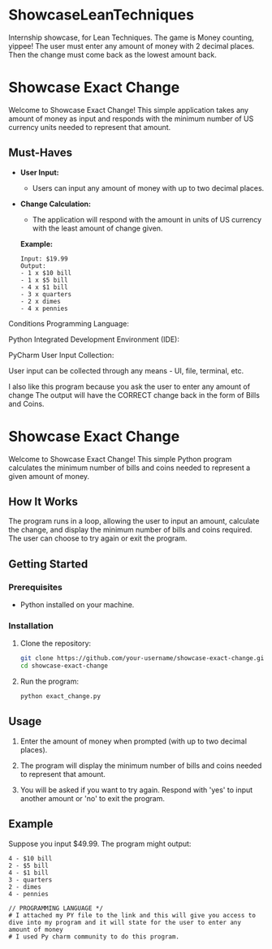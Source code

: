 # ShowcaseLeanTechniques
Internship showcase, for Lean Techniques. The game is Money counting, yippee! The user must enter any amount of money with 2 decimal places. Then the change must come back as the lowest amount  back.
# Showcase Exact Change

Welcome to Showcase Exact Change! This simple application takes any amount of money as input and responds with the minimum number of US currency units needed to represent that amount.

## Must-Haves

- **User Input:**
  - Users can input any amount of money with up to two decimal places.

- **Change Calculation:**
  - The application will respond with the amount in units of US currency with the least amount of change given.

  **Example:**
  ```plaintext
  Input: $19.99
  Output:
  - 1 x $10 bill
  - 1 x $5 bill
  - 4 x $1 bill
  - 3 x quarters
  - 2 x dimes
  - 4 x pennies

Conditions
Programming Language:

Python
Integrated Development Environment (IDE):

PyCharm
User Input Collection:

User input can be collected through any means - UI, file, terminal, etc.

I also like this program because you ask the user to enter any amount of change
The output will have the CORRECT change back in the form of Bills and Coins. 

# Showcase Exact Change

Welcome to Showcase Exact Change! This simple Python program calculates the minimum number of bills and coins needed to represent a given amount of money.

## How It Works

The program runs in a loop, allowing the user to input an amount, calculate the change, and display the minimum number of bills and coins required. The user can choose to try again or exit the program.

## Getting Started

### Prerequisites

- Python installed on your machine.

### Installation

1. Clone the repository:

    ```bash
    git clone https://github.com/your-username/showcase-exact-change.git
    cd showcase-exact-change
    ```

2. Run the program:

    ```bash
    python exact_change.py
    ```

## Usage

1. Enter the amount of money when prompted (with up to two decimal places).

2. The program will display the minimum number of bills and coins needed to represent that amount.

3. You will be asked if you want to try again. Respond with 'yes' to input another amount or 'no' to exit the program.

## Example

Suppose you input $49.99. The program might output:

```plaintext
4 - $10 bill
2 - $5 bill
4 - $1 bill
3 - quarters
2 - dimes
4 - pennies

// PROGRAMMING LANGUAGE */
# I attached my PY file to the link and this will give you access to dive into my program and it will state for the user to enter any amount of money
# I used Py charm community to do this program.


